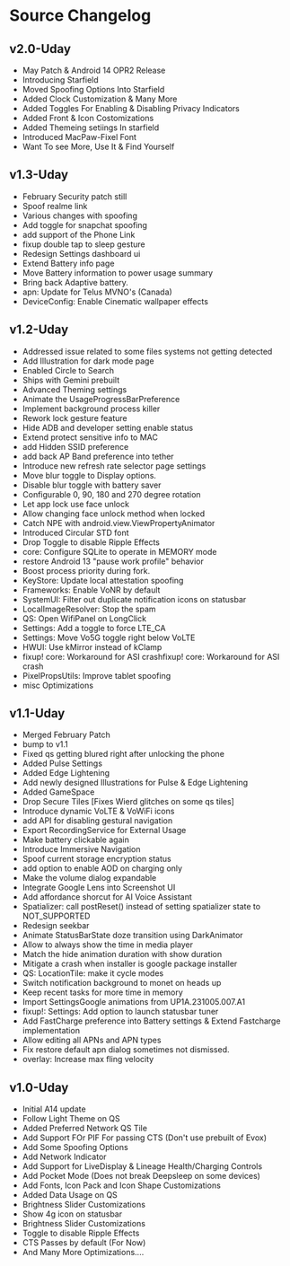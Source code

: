 # Source Changelog #

## v2.0-Uday ##
- May Patch & Android 14 OPR2 Release
- Introducing Starfield 
- Moved Spoofing Options Into Starfield
- Added Clock Customization & Many More 
- Added Toggles For Enabling & Disabling Privacy Indicators
- Added Front & Icon Costomizations 
- Added Themeing setiings In starfield
- Introduced MacPaw-Fixel Font
- Want To see More, Use It & Find Yourself

## v1.3-Uday ##
- February Security patch still
- Spoof realme link
- Various changes with spoofing
- Add toggle for snapchat spoofing
- add support of the Phone Link
- fixup double tap to sleep gesture
- Redesign Settings dashboard ui
- Extend Battery info page
- Move Battery information to power usage summary
- Bring back Adaptive battery.
- apn: Update for Telus MVNO's (Canada)
- DeviceConfig: Enable Cinematic wallpaper effects

## v1.2-Uday ##
- Addressed issue related to some files systems not getting detected
- Add Illustration for dark mode page
- Enabled Circle to Search
- Ships with Gemini prebuilt
- Advanced Theming settings
- Animate the UsageProgressBarPreference
- Implement background process killer
- Rework lock gesture feature
- Hide ADB and developer setting enable status
- Extend protect sensitive info to MAC 
- add Hidden SSID preference
- add back AP Band preference into tether 
- Introduce new refresh rate selector page settings
- Move blur toggle to Display options.
- Disable blur toggle with battery saver
- Configurable 0, 90, 180 and 270 degree rotation
- Let app lock use face unlock
- Allow changing face unlock method when locked 
- Catch NPE with android.view.ViewPropertyAnimator
- Introduced Circular STD font
- Drop Toggle to disable Ripple Effects
- core: Configure SQLite to operate in MEMORY mode
- restore Android 13 "pause work profile" behavior
- Boost process priority during fork.
- KeyStore: Update local attestation spoofing
- Frameworks: Enable VoNR by default
- SystemUI: Filter out duplicate notification icons on statusbar
- LocalImageResolver: Stop the spam
- QS: Open WifiPanel on LongClick
- Settings: Add a toggle to force LTE_CA
- Settings: Move Vo5G toggle right below VoLTE
- HWUI: Use kMirror instead of kClamp
- fixup! core: Workaround for ASI crashfixup! core: Workaround for ASI crash
- PixelPropsUtils: Improve tablet spoofing
- misc Optimizations

## v1.1-Uday ##
- Merged February Patch
- bump to v1.1
- Fixed qs getting blured right after unlocking the phone
- Added Pulse Settings 
- Added Edge Lightening 
- Add newly designed Illustrations for Pulse & Edge Lightening
- Added GameSpace
- Drop Secure Tiles [Fixes Wierd glitches on some qs tiles]
- Introduce dynamic VoLTE & VoWiFi icons
- add API for disabling gestural navigation
- Export RecordingService for External Usage
- Make battery clickable again
- Introduce Immersive Navigation
- Spoof current storage encryption status
- add option to enable AOD on charging only
- Make the volume dialog expandable
- Integrate Google Lens into Screenshot UI
- Add affordance shorcut for AI Voice Assistant
- Spatializer: call postReset() instead of setting spatializer state to NOT_SUPPORTED
- Redesign seekbar
- Animate StatusBarState doze transition using DarkAnimator
- Allow to always show the time in media player
- Match the hide animation duration with show duration
- Mitigate a crash when installer is google package installer
- QS: LocationTile: make it cycle modes
- Switch notification background to monet on heads up
- Keep recent tasks for more time in memory
- Import SettingsGoogle animations from UP1A.231005.007.A1
- fixup!: Settings: Add option to launch statusbar tuner
- Add FastCharge preference into Battery settings & Extend Fastcharge implementation
- Allow editing all APNs and APN types
- Fix restore default apn dialog sometimes not dismissed.
- overlay: Increase max fling velocity

## v1.0-Uday ##
- Initial A14 update
- Follow Light Theme on QS
- Added Preferred Network QS Tile
- Add Support FOr PIF For passing CTS (Don't use prebuilt of Evox)
- Add Some Spoofing Options
- Add Network Indicator 
- Add Support for LiveDisplay & Lineage Health/Charging Controls 
- Add Pocket Mode (Does not break Deepsleep on some devices)
- Add Fonts, Icon Pack and Icon Shape Customizations
- Added Data Usage on QS
- Brightness Slider Customizations
- Show 4g icon on statusbar
- Brightness Slider Customizations
- Toggle to disable Ripple Effects
- CTS Passes by default (For Now)
- And Many More Optimizations....

